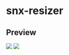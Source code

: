 # snx-resizer

<h2>Preview</h2>
<img src='https://github.com/tahasintonmoy2/snx-resizer/assets/110173793/e06fdb56-a52c-42e2-a3c2-fa528d09eb17' />
<img src='https://github.com/tahasintonmoy2/snx-resizer/assets/110173793/188a3d1c-d233-4ec3-9242-1d0b50b8cfa0'/>
